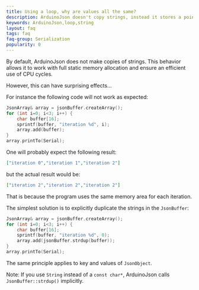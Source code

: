 ```yaml
---
title: Using a loop, why are values all the same?
description: ArduinoJson doesn't copy strings, instead it stores a pointer.
keywords: ArduinoJson,loop,string
layout: faq
tags: faq
faq-group: Serialization
popularity: 0
---
```


By default, ArduinoJson does not make copies of strings.
This behavior allows it to work with full static memory allocation and ensure an efficient use of CPU cycles.

However, this can have surprising effects...

For instance the following code will not work as expected:

```c++
JsonArray& array = jsonBuffer.createArray();
for (int i=0; i<3; i++) {
    char buffer[16];
    sprintf(buffer, "iteration %d", i);
    array.add(buffer);
}
array.printTo(Serial);
```

One will probably expect the following result:

```json
["iteration 0","iteration 1","iteration 2"]
```

but the actual result would be:

```json
["iteration 2","iteration 2","iteration 2"]
```

That is because the program uses the same memory area for each iteration.

The simplest solution is to explicitly duplicate the strings in the `JsonBuffer`:

```c++
JsonArray& array = jsonBuffer.createArray();
for (int i=0; i<3; i++) {
    char buffer[16];
    sprintf(buffer, "iteration %d", 0);
    array.add(jsonBuffer.strdup(buffer));
}
array.printTo(Serial);
```

The same principle applies to key and values of `JsonObject`.

Note: If you use `String` instead of a `const char*`, ArduinoJson calls `JsonBuffer::strdup()` implicitly.